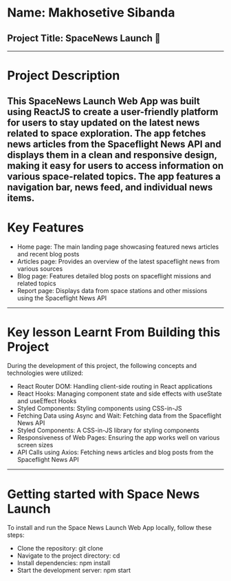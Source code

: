 # Name: **Makhosetive Sibanda**
## Project Title: **SpaceNews Launch** :rocket:
-----------------------------------------------------------------------------------------------------------------------------------------------------------------------
# Project Description 

This SpaceNews Launch Web App was built using ReactJS to create a user-friendly platform for users to stay updated on the latest news related to space exploration. The app fetches news articles from the Spaceflight News API and displays them in a clean and responsive design, making it easy for users to access information on various space-related topics. The app features a navigation bar, news feed, and individual news items.
-------------------------------------------------------------------------------------------------------------------------------------------------------------------------
# Key Features

+ Home page: The main landing page showcasing featured news articles and recent blog posts
+ Articles page: Provides an overview of the latest spaceflight news from various sources
+ Blog page: Features detailed blog posts on spaceflight missions and related topics
+ Report page: Displays data from space stations and other missions using the Spaceflight News API
-----------------------------------------------------------------------------------------------------------------------------------------------------------------------
# Key lesson Learnt From Building this Project

During the development of this project, the following concepts and technologies were utilized:

+ React Router DOM: Handling client-side routing in React applications
+ React Hooks: Managing component state and side effects with useState and useEffect Hooks
+ Styled Components: Styling components using CSS-in-JS
+ Fetching Data using Async and Wait: Fetching data from the Spaceflight News API
+ Styled Components: A CSS-in-JS library for styling components
+ Responsiveness of Web Pages: Ensuring the app works well on various screen sizes
+ API Calls using Axios: Fetching news articles and blog posts from the Spaceflight News API
-----------------------------------------------------------------------------------------------------------------------------------------------------------------------
# Getting started with Space News Launch

To install and run the Space News Launch Web App locally, follow these steps:

+ Clone the repository: git clone <your-repo-url>
+ Navigate to the project directory: cd <your-project-folder>
+ Install dependencies: npm install
+ Start the development server: npm start
